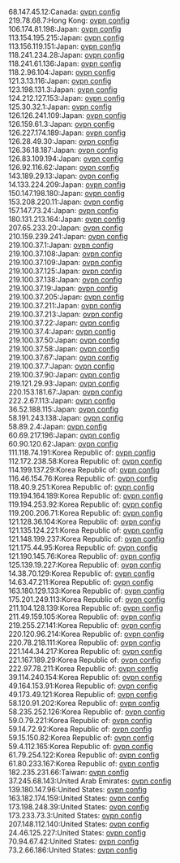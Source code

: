 68.147.45.12:Canada: [ovpn config](vpn/68_147_45_12.ovpn)  
219.78.68.7:Hong Kong: [ovpn config](vpn/219_78_68_7.ovpn)  
106.174.81.198:Japan: [ovpn config](vpn/106_174_81_198.ovpn)  
113.154.195.215:Japan: [ovpn config](vpn/113_154_195_215.ovpn)  
113.156.119.151:Japan: [ovpn config](vpn/113_156_119_151.ovpn)  
118.241.234.28:Japan: [ovpn config](vpn/118_241_234_28.ovpn)  
118.241.61.136:Japan: [ovpn config](vpn/118_241_61_136.ovpn)  
118.2.96.104:Japan: [ovpn config](vpn/118_2_96_104.ovpn)  
121.3.13.116:Japan: [ovpn config](vpn/121_3_13_116.ovpn)  
123.198.131.3:Japan: [ovpn config](vpn/123_198_131_3.ovpn)  
124.212.127.153:Japan: [ovpn config](vpn/124_212_127_153.ovpn)  
125.30.32.1:Japan: [ovpn config](vpn/125_30_32_1.ovpn)  
126.126.241.109:Japan: [ovpn config](vpn/126_126_241_109.ovpn)  
126.159.61.3:Japan: [ovpn config](vpn/126_159_61_3.ovpn)  
126.227.174.189:Japan: [ovpn config](vpn/126_227_174_189.ovpn)  
126.28.49.30:Japan: [ovpn config](vpn/126_28_49_30.ovpn)  
126.36.18.187:Japan: [ovpn config](vpn/126_36_18_187.ovpn)  
126.83.109.194:Japan: [ovpn config](vpn/126_83_109_194.ovpn)  
126.92.116.62:Japan: [ovpn config](vpn/126_92_116_62.ovpn)  
143.189.29.13:Japan: [ovpn config](vpn/143_189_29_13.ovpn)  
14.133.224.209:Japan: [ovpn config](vpn/14_133_224_209.ovpn)  
150.147.198.180:Japan: [ovpn config](vpn/150_147_198_180.ovpn)  
153.208.220.11:Japan: [ovpn config](vpn/153_208_220_11.ovpn)  
157.147.73.24:Japan: [ovpn config](vpn/157_147_73_24.ovpn)  
180.131.213.164:Japan: [ovpn config](vpn/180_131_213_164.ovpn)  
207.65.233.20:Japan: [ovpn config](vpn/207_65_233_20.ovpn)  
210.159.239.241:Japan: [ovpn config](vpn/210_159_239_241.ovpn)  
219.100.37.1:Japan: [ovpn config](vpn/219_100_37_1.ovpn)  
219.100.37.108:Japan: [ovpn config](vpn/219_100_37_108.ovpn)  
219.100.37.109:Japan: [ovpn config](vpn/219_100_37_109.ovpn)  
219.100.37.125:Japan: [ovpn config](vpn/219_100_37_125.ovpn)  
219.100.37.138:Japan: [ovpn config](vpn/219_100_37_138.ovpn)  
219.100.37.19:Japan: [ovpn config](vpn/219_100_37_19.ovpn)  
219.100.37.205:Japan: [ovpn config](vpn/219_100_37_205.ovpn)  
219.100.37.211:Japan: [ovpn config](vpn/219_100_37_211.ovpn)  
219.100.37.213:Japan: [ovpn config](vpn/219_100_37_213.ovpn)  
219.100.37.22:Japan: [ovpn config](vpn/219_100_37_22.ovpn)  
219.100.37.4:Japan: [ovpn config](vpn/219_100_37_4.ovpn)  
219.100.37.50:Japan: [ovpn config](vpn/219_100_37_50.ovpn)  
219.100.37.58:Japan: [ovpn config](vpn/219_100_37_58.ovpn)  
219.100.37.67:Japan: [ovpn config](vpn/219_100_37_67.ovpn)  
219.100.37.7:Japan: [ovpn config](vpn/219_100_37_7.ovpn)  
219.100.37.90:Japan: [ovpn config](vpn/219_100_37_90.ovpn)  
219.121.29.93:Japan: [ovpn config](vpn/219_121_29_93.ovpn)  
220.153.181.67:Japan: [ovpn config](vpn/220_153_181_67.ovpn)  
222.2.67.113:Japan: [ovpn config](vpn/222_2_67_113.ovpn)  
36.52.188.115:Japan: [ovpn config](vpn/36_52_188_115.ovpn)  
58.191.243.138:Japan: [ovpn config](vpn/58_191_243_138.ovpn)  
58.89.2.4:Japan: [ovpn config](vpn/58_89_2_4.ovpn)  
60.69.217.196:Japan: [ovpn config](vpn/60_69_217_196.ovpn)  
60.90.120.62:Japan: [ovpn config](vpn/60_90_120_62.ovpn)  
111.118.74.191:Korea Republic of: [ovpn config](vpn/111_118_74_191.ovpn)  
112.172.238.58:Korea Republic of: [ovpn config](vpn/112_172_238_58.ovpn)  
114.199.137.29:Korea Republic of: [ovpn config](vpn/114_199_137_29.ovpn)  
116.46.154.76:Korea Republic of: [ovpn config](vpn/116_46_154_76.ovpn)  
118.40.9.251:Korea Republic of: [ovpn config](vpn/118_40_9_251.ovpn)  
119.194.164.189:Korea Republic of: [ovpn config](vpn/119_194_164_189.ovpn)  
119.194.253.92:Korea Republic of: [ovpn config](vpn/119_194_253_92.ovpn)  
119.200.206.71:Korea Republic of: [ovpn config](vpn/119_200_206_71.ovpn)  
121.128.36.104:Korea Republic of: [ovpn config](vpn/121_128_36_104.ovpn)  
121.135.124.221:Korea Republic of: [ovpn config](vpn/121_135_124_221.ovpn)  
121.148.199.237:Korea Republic of: [ovpn config](vpn/121_148_199_237.ovpn)  
121.175.44.95:Korea Republic of: [ovpn config](vpn/121_175_44_95.ovpn)  
121.190.145.76:Korea Republic of: [ovpn config](vpn/121_190_145_76.ovpn)  
125.139.19.227:Korea Republic of: [ovpn config](vpn/125_139_19_227.ovpn)  
14.38.70.129:Korea Republic of: [ovpn config](vpn/14_38_70_129.ovpn)  
14.63.47.211:Korea Republic of: [ovpn config](vpn/14_63_47_211.ovpn)  
163.180.129.133:Korea Republic of: [ovpn config](vpn/163_180_129_133.ovpn)  
175.201.249.113:Korea Republic of: [ovpn config](vpn/175_201_249_113.ovpn)  
211.104.128.139:Korea Republic of: [ovpn config](vpn/211_104_128_139.ovpn)  
211.49.159.105:Korea Republic of: [ovpn config](vpn/211_49_159_105.ovpn)  
219.255.27.141:Korea Republic of: [ovpn config](vpn/219_255_27_141.ovpn)  
220.120.96.214:Korea Republic of: [ovpn config](vpn/220_120_96_214.ovpn)  
220.78.218.111:Korea Republic of: [ovpn config](vpn/220_78_218_111.ovpn)  
221.144.34.217:Korea Republic of: [ovpn config](vpn/221_144_34_217.ovpn)  
221.167.189.29:Korea Republic of: [ovpn config](vpn/221_167_189_29.ovpn)  
222.97.78.211:Korea Republic of: [ovpn config](vpn/222_97_78_211.ovpn)  
39.114.240.154:Korea Republic of: [ovpn config](vpn/39_114_240_154.ovpn)  
49.164.153.91:Korea Republic of: [ovpn config](vpn/49_164_153_91.ovpn)  
49.173.49.121:Korea Republic of: [ovpn config](vpn/49_173_49_121.ovpn)  
58.120.91.202:Korea Republic of: [ovpn config](vpn/58_120_91_202.ovpn)  
58.235.252.126:Korea Republic of: [ovpn config](vpn/58_235_252_126.ovpn)  
59.0.79.221:Korea Republic of: [ovpn config](vpn/59_0_79_221.ovpn)  
59.14.72.92:Korea Republic of: [ovpn config](vpn/59_14_72_92.ovpn)  
59.15.150.82:Korea Republic of: [ovpn config](vpn/59_15_150_82.ovpn)  
59.4.112.165:Korea Republic of: [ovpn config](vpn/59_4_112_165.ovpn)  
61.79.254.122:Korea Republic of: [ovpn config](vpn/61_79_254_122.ovpn)  
61.80.233.167:Korea Republic of: [ovpn config](vpn/61_80_233_167.ovpn)  
182.235.231.66:Taiwan: [ovpn config](vpn/182_235_231_66.ovpn)  
37.245.68.143:United Arab Emirates: [ovpn config](vpn/37_245_68_143.ovpn)  
139.180.147.96:United States: [ovpn config](vpn/139_180_147_96.ovpn)  
163.182.174.159:United States: [ovpn config](vpn/163_182_174_159.ovpn)  
173.198.248.39:United States: [ovpn config](vpn/173_198_248_39.ovpn)  
173.233.73.3:United States: [ovpn config](vpn/173_233_73_3.ovpn)  
207.148.112.140:United States: [ovpn config](vpn/207_148_112_140.ovpn)  
24.46.125.227:United States: [ovpn config](vpn/24_46_125_227.ovpn)  
70.94.67.42:United States: [ovpn config](vpn/70_94_67_42.ovpn)  
73.2.66.186:United States: [ovpn config](vpn/73_2_66_186.ovpn)  
